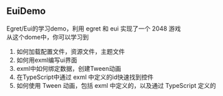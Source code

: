 ## EuiDemo

Egret/Eui的学习demo，利用 egret 和 eui 实现了一个 2048 游戏  
从这个dome中，你可以学习到  
1. 如何加载配置文件，资源文件，主题文件  
2. 如何用exml编写ui界面  
3. exml中如何绑定数据，创建Tween动画
4. 在TypeScript中通过 exml 中定义的id快速找到控件
5. 如何使用 Tween 动画，包括 exml 中定义的，以及通过 TypeScript 定义的